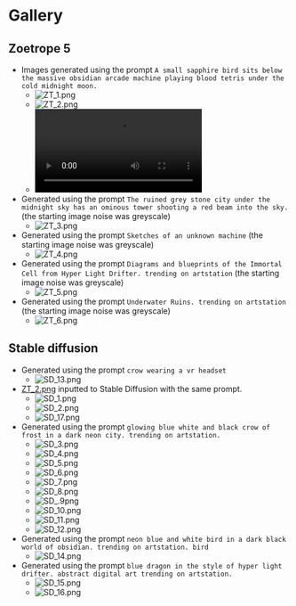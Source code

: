 # Gallery

## Zoetrope 5

 - Images generated using the prompt `A small sapphire bird sits below the massive obsidian arcade machine playing blood tetris under the cold midnight moon.`
   - <picture><img src="./static/ZT_1.png" alt="ZT_1.png"/></picture>
   - <picture><img src="./static/ZT_2.png" alt="ZT_2.png"/></picture>
   - ![ZT_2.mp4](./anim/ZT_2.mp4)
 - Generated using the prompt `The ruined grey stone city under the midnight sky has an ominous tower shooting a red beam into the sky.` (the starting image noise was greyscale)
   - <picture><img src="./static/ZT_3.png" alt="ZT_3.png"/></picture>
 - Generated using the prompt `Sketches of an unknown machine` (the starting image noise was greyscale)
   - <picture><img src="./static/ZT_4.png" alt="ZT_4.png"/></picture>
 - Generated using the prompt `Diagrams and blueprints of the Immortal Cell from Hyper Light Drifter. trending on artstation` (the starting image noise was greyscale)
   - <picture><img src="./static/ZT_5.png" alt="ZT_5.png"/></picture>
 - Generated using the prompt `Underwater Ruins. trending on artstation` (the starting image noise was greyscale)
   - <picture><img src="./static/ZT_6.png" alt="ZT_6.png"/></picture>

## Stable diffusion

 - Generated using the prompt `crow wearing a vr headset`
   - <picture><img src="./static/SD_13.png" alt="SD_13.png"/></picture>
 - [ZT_2.png](./static/ZT_2.png) inputted to Stable Diffusion with the same prompt.
   - <picture><img src="./static/SD_1.png" alt="SD_1.png"/></picture>
   - <picture><img src="./static/SD_2.png" alt="SD_2.png"/></picture>
   - <picture><img src="./static/SD_17.png" alt="SD_17.png"/></picture>
 - Generated using the prompt `glowing blue white and black crow of frost in a dark neon city. trending on artstation.`
   - <picture><img src="./static/SD_3.png" alt="SD_3.png"/></picture>
   - <picture><img src="./static/SD_4.png" alt="SD_4.png"/></picture>
   - <picture><img src="./static/SD_5.png" alt="SD_5.png"/></picture>
   - <picture><img src="./static/SD_6.png" alt="SD_6.png"/></picture>
   - <picture><img src="./static/SD_7.png" alt="SD_7.png"/></picture>
   - <picture><img src="./static/SD_8.png" alt="SD_8.png"/></picture>
   - <picture><img src="./static/SD_9.png" alt="SD_.9png"/></picture>
   - <picture><img src="./static/SD_10.png" alt="SD_10.png"/></picture>
   - <picture><img src="./static/SD_11.png" alt="SD_11.png"/></picture>
   - <picture><img src="./static/SD_12.png" alt="SD_12.png"/></picture>
 - Generated using the prompt `neon blue and white bird in a dark black world of obsidian. trending on artstation. bird`
   - <picture><img src="./static/SD_14.png" alt="SD_14.png"/></picture>
 - Generated using the prompt `blue dragon in the style of hyper light drifter. abstract digital art trending on artstation.`
   - <picture><img src="./static/SD_15.png" alt="SD_15.png"/></picture>
   - <picture><img src="./static/SD_16.png" alt="SD_16.png"/></picture>
